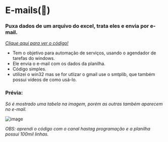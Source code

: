 # E-mails(🐍)
### Puxa dados de um arquivo do excel, trata eles e envia por e-mail.
_<a href = 'https://github.com/CloretoJannuzzi/E-mails-com-python/blob/main/main.py'> Clique aqui para ver o código!</a>_

- Tem o objetivo para automação de serviços, usando o agendador de tarefas do windows.
- Ele envia o e-mail com os dados da planilha.
- Código simples.
- utilizei o win32 mas se for utlizar o gmail use o smtplib, que também possui vídeos de como usá-lo. 

### Prévia:
_Só é mostrado uma tabela na imagem, porém as outras também aparecem no e-mail._

![image](https://user-images.githubusercontent.com/100159466/155591903-35b2c8e1-1db8-43e9-b691-d168c9fc0a63.png)

_OBS: aprendi o código com o canal hastag programação e a planilha possui 100mil linhas._
